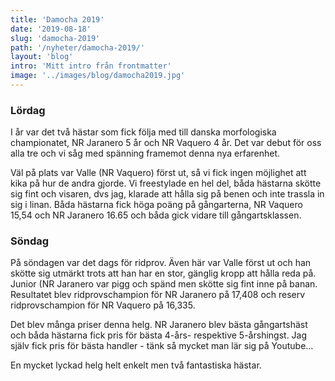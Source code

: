 ```yaml
---
title: 'Damocha 2019'
date: '2019-08-18'
slug: 'damocha-2019'
path: '/nyheter/damocha-2019/'
layout: 'blog'
intro: 'Mitt intro från frontmatter'
image: '../images/blog/damocha2019.jpg'
---
```


### Lördag

I år var det två hästar som fick följa med till danska morfologiska championatet, NR Jaranero 5 år och NR Vaquero 4 år. Det var debut för oss alla tre och vi såg med spänning framemot denna nya erfarenhet.

Väl på plats var Valle (NR Vaquero) först ut, så vi fick ingen möjlighet att kika på hur de andra gjorde. Vi freestylade en hel del, båda hästarna skötte sig fint och visaren, dvs jag, klarade att hålla sig på benen och inte trassla in sig i linan. Båda hästarna fick höga poäng på gångarterna, NR Vaquero 15,54 och NR Jaranero 16.65 och båda gick vidare till gångartsklassen.

### Söndag

På söndagen var det dags för ridprov. Även här var Valle först ut och han skötte sig utmärkt trots att han har en stor, gänglig kropp att hålla reda på. Junior (NR Jaranero var pigg och spänd men skötte sig fint inne på banan. Resultatet blev ridprovschampion för NR Jaranero på 17,408 och reserv ridprovschampion för NR Vaquero på 16,335.

Det blev många priser denna helg. NR Jaranero blev bästa gångartshäst och båda hästarna fick pris för bästa 4-års- respektive 5-årshingst. Jag själv fick pris för bästa handler - tänk så mycket man lär sig på Youtube…

En mycket lyckad helg helt enkelt men två fantastiska hästar.
